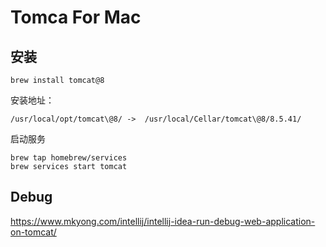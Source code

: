 # Tomca For Mac

## 安装

```
brew install tomcat@8
```

安装地址：

```
/usr/local/opt/tomcat\@8/ ->  /usr/local/Cellar/tomcat\@8/8.5.41/
```

启动服务
 
```
brew tap homebrew/services
brew services start tomcat
```

## Debug

https://www.mkyong.com/intellij/intellij-idea-run-debug-web-application-on-tomcat/
